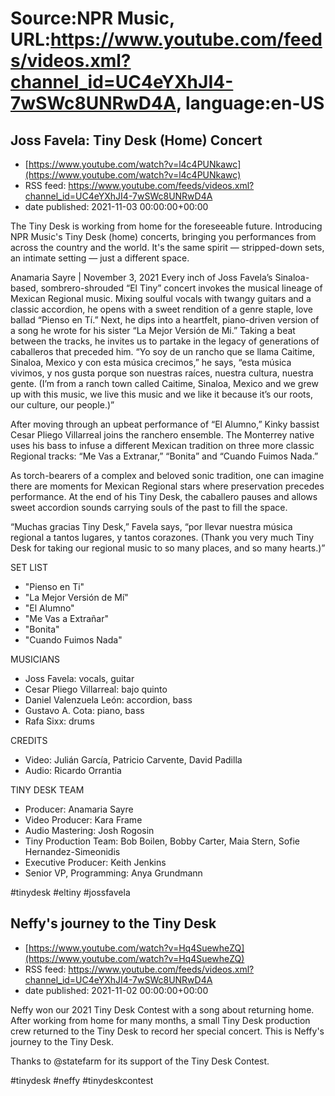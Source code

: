 # Source:NPR Music, URL:https://www.youtube.com/feeds/videos.xml?channel_id=UC4eYXhJI4-7wSWc8UNRwD4A, language:en-US

## Joss Favela: Tiny Desk (Home) Concert
 - [https://www.youtube.com/watch?v=l4c4PUNkawc](https://www.youtube.com/watch?v=l4c4PUNkawc)
 - RSS feed: https://www.youtube.com/feeds/videos.xml?channel_id=UC4eYXhJI4-7wSWc8UNRwD4A
 - date published: 2021-11-03 00:00:00+00:00

The Tiny Desk is working from home for the foreseeable future. Introducing NPR Music's Tiny Desk (home) concerts, bringing you performances from across the country and the world. It's the same spirit — stripped-down sets, an intimate setting — just a different space.

Anamaria Sayre | November 3, 2021
Every inch of Joss Favela’s Sinaloa-based, sombrero-shrouded “El Tiny” concert invokes the musical lineage of Mexican Regional music. Mixing soulful vocals with twangy guitars and a classic accordion, he opens with a sweet rendition of a genre staple, love ballad “Pienso en Tí.” Next, he dips into a heartfelt, piano-driven version of a song he wrote for his sister “La Mejor Versión de Mi.” Taking a beat between the tracks, he invites us to partake in the legacy of generations of caballeros that preceded him. “Yo soy de un rancho que se llama Caitime, Sinaloa, Mexico y con esta música crecimos,” he says, “esta música vivimos, y nos gusta porque son nuestras raíces, nuestra cultura, nuestra gente. (I’m from a ranch town called Caitime, Sinaloa, Mexico and we grew up with this music, we live this music and we like it because it’s our roots, our culture, our people.)”

After moving through an upbeat performance of “El Alumno,” Kinky bassist Cesar Pliego Villarreal joins the ranchero ensemble. The Monterrey native uses his bass to infuse a different Mexican tradition on three more classic Regional tracks: “Me Vas a Extranar,” “Bonita” and “Cuando Fuimos Nada.”

As torch-bearers of a complex and beloved sonic tradition, one can imagine there are moments for Mexican Regional stars where preservation precedes performance. At the end of his Tiny Desk, the caballero pauses and allows sweet accordion sounds carrying souls of the past to fill the space.

“Muchas gracias Tiny Desk,” Favela says, “por llevar nuestra música regional a tantos lugares,
y tantos corazones. (Thank you very much Tiny Desk for taking our regional music to so many places, and so many hearts.)”

SET LIST
* "Pienso en Ti"
* "La Mejor Versión de Mí"
* "El Alumno"
* "Me Vas a Extrañar"
* "Bonita"
* "Cuando Fuimos Nada"

MUSICIANS
* Joss Favela: vocals, guitar
* Cesar Pliego Villarreal: bajo quinto
* Daniel Valenzuela León: accordion, bass
* Gustavo A. Cota: piano, bass
* Rafa Sixx: drums

CREDITS
* Video: Julián García, Patricio Carvente, David Padilla
* Audio: Ricardo Orrantia

TINY DESK TEAM
* Producer: Anamaria Sayre
* Video Producer: Kara Frame
* Audio Mastering: Josh Rogosin
* Tiny Production Team: Bob Boilen, Bobby Carter, Maia Stern, Sofie Hernandez-Simeonidis
* Executive Producer: Keith Jenkins
* Senior VP, Programming: Anya Grundmann

#tinydesk #eltiny #jossfavela

## Neffy's journey to the Tiny Desk
 - [https://www.youtube.com/watch?v=Hq4SuewheZQ](https://www.youtube.com/watch?v=Hq4SuewheZQ)
 - RSS feed: https://www.youtube.com/feeds/videos.xml?channel_id=UC4eYXhJI4-7wSWc8UNRwD4A
 - date published: 2021-11-02 00:00:00+00:00

Neffy won our 2021 Tiny Desk Contest with a song about returning home. After working from home for many months, a small Tiny Desk production crew returned to the Tiny Desk to record her special concert. This is Neffy's journey to the Tiny Desk.

Thanks to @statefarm for its support of the Tiny Desk Contest.

#tinydesk #neffy #tinydeskcontest

